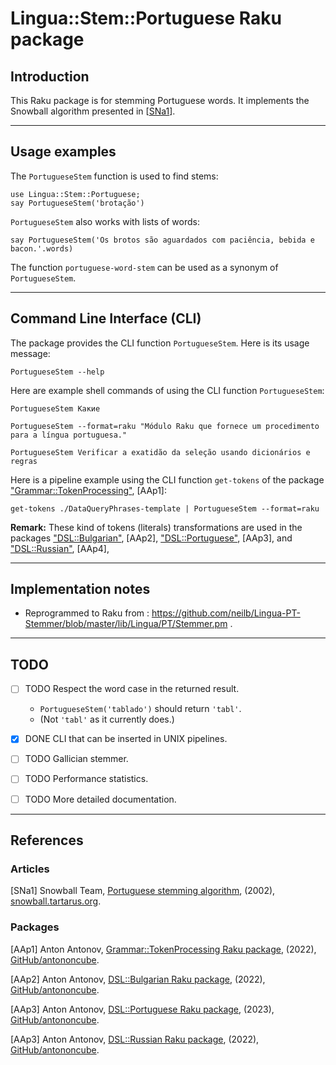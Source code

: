 # Lingua::Stem::Portuguese Raku package

## Introduction

This Raku package is for stemming Portuguese words. 
It implements the Snowball algorithm presented in 
[[SNa1](http://snowball.tartarus.org/algorithms/portuguese/stemmer.html)].

-------

## Usage examples

The `PortugueseStem` function is used to find stems:

```perl6
use Lingua::Stem::Portuguese;
say PortugueseStem('brotação')
```

`PortugueseStem` also works with lists of words:

```perl6
say PortugueseStem('Os brotos são aguardados com paciência, bebida e bacon.'.words)
```

The function `portuguese-word-stem` can be used as a synonym of `PortugueseStem`.

-------

## Command Line Interface (CLI)

The package provides the CLI function `PortugueseStem`. Here is its usage message:

```shell
PortugueseStem --help
```

Here are example shell commands of using the CLI function `PortugueseStem`:

```shell
PortugueseStem Какие
```

```shell
PortugueseStem --format=raku "Módulo Raku que fornece um procedimento para a língua portuguesa."
```

```shell
PortugueseStem Verificar a exatidão da seleção usando dicionários e regras
```

Here is a pipeline example using the CLI function `get-tokens` of the package 
["Grammar::TokenProcessing"](https://github.com/antononcube/Raku-Grammar-TokenProcessing),
[AAp1]:

```
get-tokens ./DataQueryPhrases-template | PortugueseStem --format=raku 
```

**Remark:** These kind of tokens (literals) transformations are used in the packages
["DSL::Bulgarian"](https://github.com/antononcube/Raku-DSL-Bulgarian), [AAp2],
["DSL::Portuguese"](https://github.com/antononcube/Raku-DSL-Portuguese), [AAp3],
and
["DSL::Russian"](https://github.com/antononcube/Raku-DSL-Russian), [AAp4],


-------

## Implementation notes

- Reprogrammed to Raku from : https://github.com/neilb/Lingua-PT-Stemmer/blob/master/lib/Lingua/PT/Stemmer.pm .

-------

## TODO

- [ ] TODO Respect the word case in the returned result.

  - `PortugueseStem('tablado')` should return `'tabl'`.
  - (Not `'tabl'` as it currently does.)

- [X] DONE CLI that can be inserted in UNIX pipelines.

- [ ] TODO Gallician stemmer.

- [ ] TODO Performance statistics.

- [ ] TODO More detailed documentation.

-------

## References

### Articles

[SNa1] Snowball Team,
[Portuguese stemming algorithm](http://snowball.tartarus.org/algorithms/portuguese/stemmer.html),
(2002),
[snowball.tartarus.org](http://snowball.tartarus.org).

### Packages

[AAp1] Anton Antonov,
[Grammar::TokenProcessing Raku package](https://github.com/antononcube/Raku-Grammar-TokenProcessing),
(2022),
[GitHub/antononcube](https://github.com/antononcube).

[AAp2] Anton Antonov,
[DSL::Bulgarian Raku package](https://github.com/antononcube/Raku-DSL-Bulgarian),
(2022),
[GitHub/antononcube](https://github.com/antononcube).

[AAp3] Anton Antonov,
[DSL::Portuguese Raku package](https://github.com/antononcube/Raku-DSL-Portuguese),
(2023),
[GitHub/antononcube](https://github.com/antononcube).

[AAp3] Anton Antonov,
[DSL::Russian Raku package](https://github.com/antononcube/Raku-DSL-Russian),
(2022),
[GitHub/antononcube](https://github.com/antononcube).

